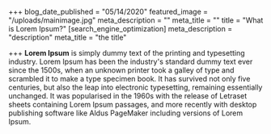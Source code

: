 +++
blog_date_published = "05/14/2020"
featured_image = "/uploads/mainimage.jpg"
meta_description = ""
meta_title = ""
title = "What is Lorem Ipsum?"
[search_engine_optimization]
meta_description = "description"
meta_title = "the title"

+++
**Lorem Ipsum** is simply dummy text of the printing and typesetting industry. Lorem Ipsum has been the industry's standard dummy text ever since the 1500s, when an unknown printer took a galley of type and scrambled it to make a type specimen book. It has survived not only five centuries, but also the leap into electronic typesetting, remaining essentially unchanged. It was popularised in the 1960s with the release of Letraset sheets containing Lorem Ipsum passages, and more recently with desktop publishing software like Aldus PageMaker including versions of Lorem Ipsum.